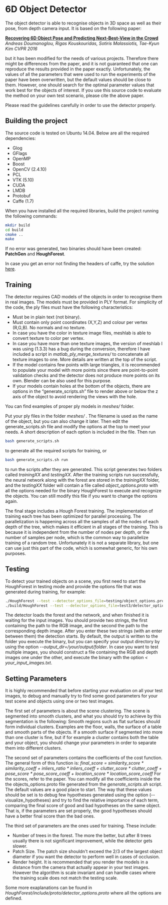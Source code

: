 # 6D Object Detector

The object detector is able to recognise objects in 3D space as well as their pose, from depth camera input. It is based on the following paper:

[**Recovering 6D Object Pose and Predicting Next-Best-View in the Crowd**](http://www.iis.ee.ic.ac.uk/rkouskou/research/6D_NBV.html)
*Andreas Doumanoglou, Rigas Kouskouridas, Sotiris Malassiotis, Tae-Kyun Kim
CVPR 2016*

but it has been modified for the needs of various projects. Therefore there might be differences from the paper, and it is not guaranteed that one can reproduce the results provided in the paper exactly. Unfortunately, the values of all the parameters that were used to run the experiments of the paper have been overwritten, but the default values should be close to them. However, one should search for the optimal parameter values that work best for the objects of interest.
If you use this source code to evaluate the method on your own test scenario, please cite the above paper.

Please read the guidelines carefully in order to use the detector properly.

## Building the project

The source code is tested on Ubuntu 14.04. Below are all the required dependencies:
* Glog
* GFlags
* OpenMP
* Boost
* OpenCV (2.4.10)
* PCL
* VTK (5.10)
* CUDA
* LMDB
* Protobuf
* Caffe (1.7)

When you have installed all the required libraries, build the project running the following commands:
```bash
mkdir build
cd build
cmake ..
make
```
If no error was generated, two binaries should have been created: **PatchGen** and **HoughForest**. 

In case you get an error not finding the headers of caffe, try the solution [here](https://github.com/BVLC/caffe/issues/1761).

## Training

The detector requires CAD models of the objects in order to recognise them in real images. The models must be provided in PLY format. For simplicity of the code, the ply files must have the following characteristics:

- Must be in plain text (not binary).
- Must contain only point coordinates (X,Y,Z) and colour per vertex (R,G,B). No normals and no texture.
- In case you have the color in texture image files, meshlab is able to convert texture to color per vertex.
- In case you have more than one texture images, the version of meshlab I was using (1.3.3) has a bug during the conversion, therefore I have included a script in *matlab_ply_merge_textures/* to concatenate all texture images to one. More details are written at the top of the script.
- If the model contains few points with large triangles, it is recommended to populate your model with more points since there are point-to-point validation checks and the detector does not produce more points on its own. Blender can be also used for this purpose.
- If your models contain holes at the bottom of the objects, there are options in the “generate_scripts.sh” file to render above or below the z axis of the object to avoid rendering the views with the hole.

You can find examples of proper ply models in *meshes/* folder.

Put your ply files in the folder *meshes/* . The filename is used as the name of the object, but you can also change it later. Then edit the generate_scripts.sh file and modify the options at the top to meet your needs. A short description of each option is included in the file. Then run 
```bash
bash generate_scripts.sh 
```
to generate all the required scripts for training, or 
```bash
bash generate_scripts.sh run
```
to run the scripts after they are generated. This script generates two folders called *trainingXX* and *testingXX*. After the training scripts run successfully, the neural network along with the forest are stored in the *trainingXX* folder, and the *testingXX* folder will contain a file called *object_options.proto* with all the options needed for the binary HoughForest to execute and recognize the objects. You can still modify this file if you want to change the options again.  

The final stage includes a Hough Forest training. The implementation of training each tree has been optimized for parallel processing. The parallelization is happening across all the samples of all the nodes of each depth of the tree, which makes it efficient in all stages of the training. This is because it is independent from the number of nodes per depth, or the number of samples per node, which is the common way to parallelize training of a random tree.
Unfortunately it is not a separate library, but one can use just this part of the code, which is somewhat generic, for his own purposes.

## Testing

To detect your trained objects on a scene, you first need to start the HoughForest in testing mode and provide the options file that was generated during training, for example:

```bash
./HoughForest --test --detector_options_file=testing/object_options.proto
./build/HoughForest --test --detector_options_file=test3/detector_options.proto
```

The detector loads the forest and the network, and when finished it is waiting for the input images. You should provide two strings, the first containing the path to the RGB image, and the second the path to the corresponding depth image. After you enter these two strings (with an enter between them) the detection starts. By default, the output is written to the folder you execute the binary, but you can specify your output directory by using the option *--output_dir=/your/output/folder*. In case you want to test multiple images, you should construct a file containing the RGB and depth images one under the other, and execute the binary with the option *< your_input_images.txt*.

## Setting Parameters

It is highly recommended that before starting your evaluation on all your test images, to debug and manually try to find some good parameters for your test scene and objects using one or two test images.

The first set of parameters is about the scene clustering. The scene is segmented into smooth clusters, and what you should try to achieve by this segmentation is the following:
Smooth regions such as flat surfaces should form individual clusters. Examples are the floor, walls, the surface of a table and smooth parts of the objects. If a smooth surface if segmented into more than one cluster is fine, but if for example a cluster contains both the table and your object, you should change your parameters in order to separate them into different clusters.

The second set of parameters contains the coefficients of the cost function. The general form of this function is:
*final_score = similarity_score * similarity_coeff + inliers_ratio * inliers_coeff + clutter_score * clutter_coeff + pose_score * pose_score_coeff + location_score * location_score_coeff*
For the scores, refer to the paper. You can modify all the coefficients inside the the objects_options.proto file generated from the *generate_scripts.sh* script. The default values are a good place to start. The way that these values should be set is to debug few hypotheses generated using the option (--visualize_hypotheses) and try to find the relative importance of each term, comparing the final score of good and bad hypotheses on the same object. That is, if the parameters are set properly, the good hypotheses should have a better final score than the bad ones.

The third set of parameters are the ones used for training. These include:

- Number of trees in the forest. The more the better, but after 8 trees usually there is not significant improvement, while the detector gets slower.
- Patch Size. The patch size shouldn't exceed the 2/3 of the largest object diameter if you want the detector to perform well in cases of occlusion.
- Render height. It is recommended that you render the models in a distance from the camera that actually appear in your test images. However the algorithm is scale invariant and can handle cases where the training scale does not match the testing scale.

Some more exaplanations can be found in *HoughForest/include/proto/detector_options.proto* where all the options are defined.




